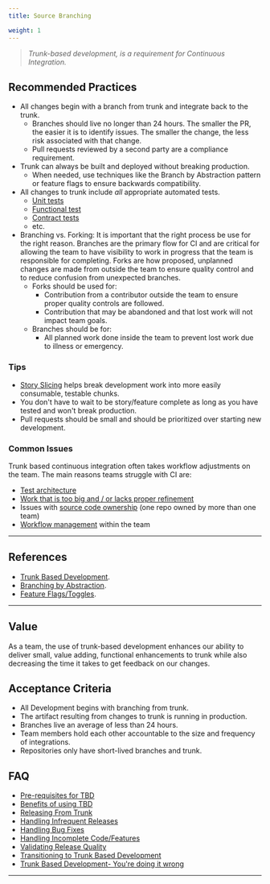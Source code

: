 ```yaml
---
title: Source Branching

weight: 1
---
```


> _Trunk-based development, is a requirement for Continuous Integration._

## Recommended Practices

- All changes begin with a branch from trunk and integrate back to the trunk.
  - Branches should live no longer than 24 hours. The smaller the PR, the easier it is to identify issues. The smaller the change, the less risk associated with that change.
  - Pull requests reviewed by a second party are a compliance requirement.
- Trunk can always be built and deployed without breaking production.
  - When needed, use techniques like the Branch by Abstraction pattern or feature flags to ensure backwards compatibility.
- All changes to trunk include _all_ appropriate automated tests.
  - [Unit tests](/en/testing/unit)
  - [Functional test](/en/testing/functional)
  - [Contract tests](/en//testing/contract)
  - etc.
- Branching vs. Forking: It is important that the right process be use for the right reason. Branches are the primary flow for CI
  and are critical for allowing the team to have visibility to work in progress that the team is responsible for completing. Forks
  are how proposed, unplanned changes are made from outside the team to ensure quality control and to reduce confusion from
  unexpected branches.
  - Forks should be used for:
    - Contribution from a contributor outside the team to ensure proper quality controls are followed.
    - Contribution that may be abandoned and that lost work will not impact team goals.
  - Branches should be for:
    - All planned work done inside the team to prevent lost work due to illness or emergency.

### Tips

- [Story Slicing](/en/docs/work-decomposition/story-slicing) helps break
  development work into more easily consumable, testable chunks.
- You don't have to wait to be story/feature complete as long as you have tested
  and won't break production.
- Pull requests should be small and should be prioritized over starting new development.

### Common Issues

Trunk based continuous integration often takes workflow adjustments on the team.
The main reasons teams struggle with CI are:

- [Test architecture](/en/testing)
- [Work that is too big and / or lacks proper refinement](/en/docs/work-decomposition/work-breakdown)
- Issues with [source code ownership](/en/docs/workflow-management/source-ownership) (one repo owned by more than one team)
- [Workflow management](/en/docs/workflow-management/workflow-process) within the team

---

## References

- [Trunk Based Development](https://trunkbaseddevelopment.com/).
- [Branching by Abstraction](https://www.branchbyabstraction.com/).
- [Feature Flags/Toggles](https://martinfowler.com/articles/feature-toggles.html).

---

## Value

As a team, the use of trunk-based development enhances our ability to
deliver small, value adding, functional enhancements to trunk while
also decreasing the time it takes to get feedback on our changes.

## Acceptance Criteria

- All Development begins with branching from trunk.
- The artifact resulting from changes to trunk is running in production.
- Branches live an average of less than 24 hours.
- Team members hold each other accountable to the size and frequency of integrations.
- Repositories only have short-lived branches and trunk.

## FAQ

- [Pre-requisites for TBD](https://trunkbaseddevelopment.com/deciding-factors/)
- [Benefits of using TBD](https://trunkbaseddevelopment.com/5-min-overview/)
- [Releasing From Trunk](https://trunkbaseddevelopment.com/release-from-trunk/)
- [Handling Infrequent Releases](https://trunkbaseddevelopment.com/youre-doing-it-wrong/#cherry-pick-of-bug-fixes-from-release-branches-to-the-trunk)
- [Handling Bug Fixes](https://trunkbaseddevelopment.com/branch-for-release/#fix-production-bugs-on-trunk)
- [Handling Incomplete Code/Features](https://trunkbaseddevelopment.com/feature-flags/)
- [Validating Release Quality](https://trunkbaseddevelopment.com/continuous-integration/#ci-services-bots-verifying-human-actions)
- [Transitioning to Trunk Based Development](https://medium.com/super-dispatch/the-transition-to-trunk-based-development-c131fd3ae361)
- [Trunk Based Development- You're doing it wrong](https://trunkbaseddevelopment.com/youre-doing-it-wrong/)

---
